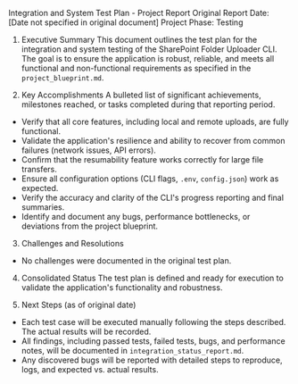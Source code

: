 Integration and System Test Plan - Project Report
Original Report Date: [Date not specified in original document]
Project Phase: Testing

1. Executive Summary
This document outlines the test plan for the integration and system testing of the SharePoint Folder Uploader CLI. The goal is to ensure the application is robust, reliable, and meets all functional and non-functional requirements as specified in the `project_blueprint.md`.

2. Key Accomplishments
A bulleted list of significant achievements, milestones reached, or tasks completed during that reporting period.
- Verify that all core features, including local and remote uploads, are fully functional.
- Validate the application's resilience and ability to recover from common failures (network issues, API errors).
- Confirm that the resumability feature works correctly for large file transfers.
- Ensure all configuration options (CLI flags, `.env`, `config.json`) work as expected.
- Verify the accuracy and clarity of the CLI's progress reporting and final summaries.
- Identify and document any bugs, performance bottlenecks, or deviations from the project blueprint.

3. Challenges and Resolutions
- No challenges were documented in the original test plan.

4. Consolidated Status
The test plan is defined and ready for execution to validate the application's functionality and robustness.

5. Next Steps (as of original date)
- Each test case will be executed manually following the steps described. The actual results will be recorded.
- All findings, including passed tests, failed tests, bugs, and performance notes, will be documented in `integration_status_report.md`.
- Any discovered bugs will be reported with detailed steps to reproduce, logs, and expected vs. actual results.